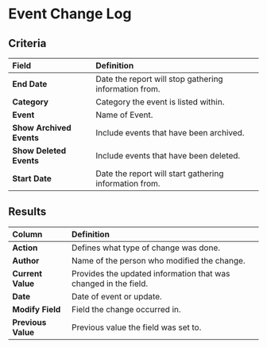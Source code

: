 # Event Change Log

## Criteria

| **Field** | **Definition** |
| :--- | :--- |
| **End Date** | Date the report will stop gathering information from. |
| **Category** | Category the event is listed within. |
| **Event** | Name of Event. |
| **Show Archived Events** | Include events that have been archived. |
| **Show Deleted Events** | Include events that have been deleted. |
| **Start Date** | Date the report will start gathering information from. |

## Results

| **Column** | **Definition** |
| :--- | :--- |
| **Action** | Defines what type of change was done. |
| **Author** | Name of the person who modified the change. |
| **Current Value** | Provides the updated information that was changed in the field. |
| **Date** | Date of event or update. |
| **Modify Field** | Field the change occurred in. |
| **Previous Value** | Previous value the field was set to. |

